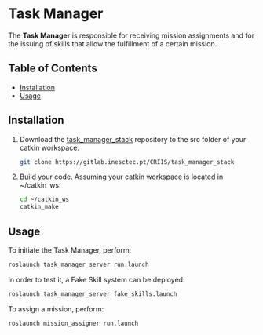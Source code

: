# Task Manager

The **Task Manager** is responsible for receiving mission assignments and for the issuing of skills that allow the fulfillment of a certain mission.

## Table of Contents

* [Installation](#installation)
* [Usage](#usage)

## <a name="installation"></a>Installation

1. Download the [task_manager_stack]() repository to the src folder of your catkin workspace.

    ```bash
    git clone https://gitlab.inesctec.pt/CRIIS/task_manager_stack
    ```

2. Build your code. Assuming your catkin workspace is located in ~/catkin_ws:

    ```bash
    cd ~/catkin_ws
    catkin_make
    ```

## <a name="usage"></a> Usage

To initiate the Task Manager, perform:

```bash
roslaunch task_manager_server run.launch
```

In order to test it, a Fake Skill system can be deployed:

```bash
roslaunch task_manager_server fake_skills.launch
```

To assign a mission, perform:

```bash
roslaunch mission_assigner run.launch
```
